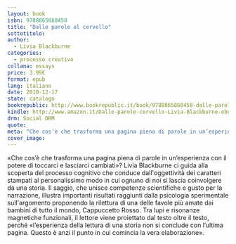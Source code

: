 ```yaml
---
layout: book
isbn: 9788865860458
title: "Dalle parole al cervello"
sottotitolo:
author:
  - Livia Blackburne 
categories:
  - processo creativo
collana: essays
price: 3.99€
format: epub
lang: italiano
date: 2010-12-17
state: catalogo
bookrepublic: http://www.bookrepublic.it/book/9788865860458-dalle-parole-al-cervello/
kindle: http://www.amazon.it/Dalle-parole-cervello-Livia-Blackburne-ebook/dp/B004GKMZ1M/
drm: Social DRM
quote: 
meta: "Che cos’è che trasforma una pagina piena di parole in un’esperienza con il potere di toccarci e lasciarci cambiati?"
cover_image:
---
```

«Che cos’è che trasforma una pagina piena di parole in un’esperienza con il potere di toccarci e lasciarci cambiati»? Livia Blackburne ci guida alla scoperta del processo cognitivo che conduce dall'oggettività dei caratteri stampati al personalissimo modo in cui ognuno di noi si lascia coinvolgere da una storia. Il saggio, che unisce competenze scientifiche e gusto per la narrazione, illustra importanti risultati raggiunti dalla psicologia sperimentale sull'argomento proponendo la rilettura di una delle favole più amate dai bambini di tutto il mondo, Cappuccetto Rosso. Tra lupi e risonanze magnetiche funzionali, il lettore viene proiettato dal testo oltre il testo, perché «l’esperienza della lettura di una storia non si conclude con l’ultima pagina. Questo è anzi il punto in cui comincia la vera elaborazione».
